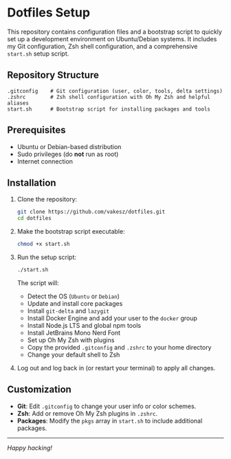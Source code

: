 # Dotfiles Setup

This repository contains configuration files and a bootstrap script to quickly set up a development environment on Ubuntu/Debian systems. It includes my Git configuration, Zsh shell configuration, and a comprehensive `start.sh` setup script.

## Repository Structure

```text
.gitconfig    # Git configuration (user, color, tools, delta settings)
.zshrc        # Zsh shell configuration with Oh My Zsh and helpful aliases
start.sh      # Bootstrap script for installing packages and tools
```

## Prerequisites

* Ubuntu or Debian-based distribution
* Sudo privileges (do **not** run as root)
* Internet connection

## Installation

1. Clone the repository:

   ```bash
   git clone https://github.com/vakesz/dotfiles.git
   cd dotfiles
   ```

2. Make the bootstrap script executable:

   ```bash
   chmod +x start.sh
   ```

3. Run the setup script:

   ```bash
   ./start.sh
   ```

   The script will:

   * Detect the OS (`Ubuntu` or `Debian`)
   * Update and install core packages
   * Install `git-delta` and `lazygit`
   * Install Docker Engine and add your user to the `docker` group
   * Install Node.js LTS and global npm tools
   * Install JetBrains Mono Nerd Font
   * Set up Oh My Zsh with plugins
   * Copy the provided `.gitconfig` and `.zshrc` to your home directory
   * Change your default shell to Zsh

4. Log out and log back in (or restart your terminal) to apply all changes.

## Customization

* **Git**: Edit `.gitconfig` to change your user info or color schemes.
* **Zsh**: Add or remove Oh My Zsh plugins in `.zshrc`.
* **Packages**: Modify the `pkgs` array in `start.sh` to include additional packages.

---

*Happy hacking!*
